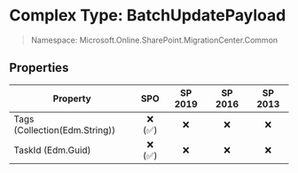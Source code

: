 # Complex Type: BatchUpdatePayload

> Namespace: Microsoft.Online.SharePoint.MigrationCenter.Common

## Properties

Property | SPO | SP 2019 | SP 2016 | SP 2013
----------|:---:|:-------:|:-------:|:-------:
Tags (Collection(Edm.String)) | ❌ (✅) | ❌ | ❌ | ❌
TaskId (Edm.Guid) | ❌ (✅) | ❌ | ❌ | ❌